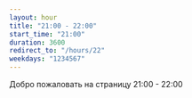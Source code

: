 ```yaml
---
layout: hour
title: "21:00 - 22:00"
start_time: "21:00"
duration: 3600
redirect_to: "/hours/22"
weekdays: "1234567"
---
```


<!-- Содержимое для отображения в 21:00 - 22:00 -->
<p>Добро пожаловать на страницу 21:00 - 22:00</p>
